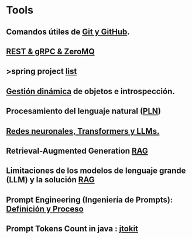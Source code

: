 # Tools
## Comandos útiles de [Git y GitHub](GITIGITHUB.md).
## [REST & gRPC & ZeroMQ](REST&gRPC.md)
## >spring project [list](springProjectList.md)
## [Gestión dinámica](Gestióndinámicadeobjetoseintrospección.md) de objetos e introspección.
## Procesamiento del lenguaje natural ([PLN](nlp.md))
## [Redes neuronales, Transformers y LLMs.](rntl.md)
## Retrieval-Augmented Generation [RAG](rag.md)
## Limitaciones de los modelos de lenguaje grande (LLM) y la solución [RAG](llmrag.md)
## Prompt Engineering (Ingeniería de Prompts): [Definición y Proceso](prompt.md)
## Prompt Tokens Count in java : [jtokit](jtokit.md)
